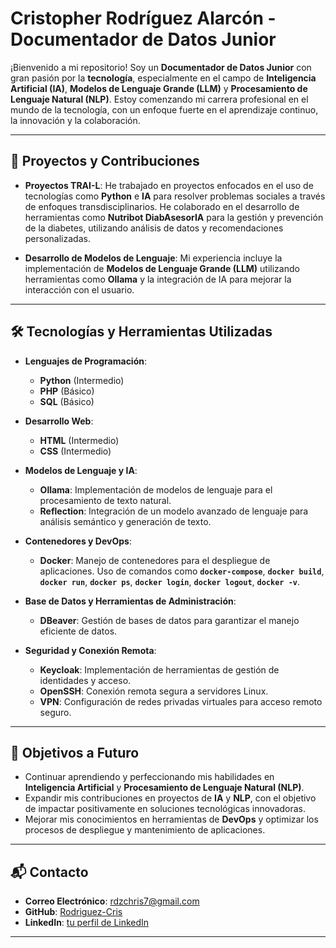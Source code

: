 # Cristopher Rodríguez Alarcón - Documentador de Datos Junior

¡Bienvenido a mi repositorio! Soy un **Documentador de Datos Junior** con gran pasión por la **tecnología**, especialmente en el campo de **Inteligencia Artificial (IA)**, **Modelos de Lenguaje Grande (LLM)** y **Procesamiento de Lenguaje Natural (NLP)**. Estoy comenzando mi carrera profesional en el mundo de la tecnología, con un enfoque fuerte en el aprendizaje continuo, la innovación y la colaboración.

---

## 🚀 Proyectos y Contribuciones

- **Proyectos TRAI-L**: He trabajado en proyectos enfocados en el uso de tecnologías como **Python** e **IA** para resolver problemas sociales a través de enfoques transdisciplinarios. He colaborado en el desarrollo de herramientas como **Nutribot DiabAsesorIA** para la gestión y prevención de la diabetes, utilizando análisis de datos y recomendaciones personalizadas.
  
- **Desarrollo de Modelos de Lenguaje**: Mi experiencia incluye la implementación de **Modelos de Lenguaje Grande (LLM)** utilizando herramientas como **Ollama** y la integración de IA para mejorar la interacción con el usuario.

---

## 🛠️ Tecnologías y Herramientas Utilizadas

- **Lenguajes de Programación**:  
  - **Python** (Intermedio)  
  - **PHP** (Básico)  
  - **SQL** (Básico)

- **Desarrollo Web**:  
  - **HTML** (Intermedio)  
  - **CSS** (Intermedio)

- **Modelos de Lenguaje y IA**:  
  - **Ollama**: Implementación de modelos de lenguaje para el procesamiento de texto natural.
  - **Reflection**: Integración de un modelo avanzado de lenguaje para análisis semántico y generación de texto.

- **Contenedores y DevOps**:  
  - **Docker**: Manejo de contenedores para el despliegue de aplicaciones. Uso de comandos como **`docker-compose`**, **`docker build`**, **`docker run`**, **`docker ps`**, **`docker login`**, **`docker logout`**, **`docker -v`**.

- **Base de Datos y Herramientas de Administración**:  
  - **DBeaver**: Gestión de bases de datos para garantizar el manejo eficiente de datos.

- **Seguridad y Conexión Remota**:  
  - **Keycloak**: Implementación de herramientas de gestión de identidades y acceso.  
  - **OpenSSH**: Conexión remota segura a servidores Linux.  
  - **VPN**: Configuración de redes privadas virtuales para acceso remoto seguro.

---

## 🎯 Objetivos a Futuro

- Continuar aprendiendo y perfeccionando mis habilidades en **Inteligencia Artificial** y **Procesamiento de Lenguaje Natural (NLP)**.
- Expandir mis contribuciones en proyectos de **IA** y **NLP**, con el objetivo de impactar positivamente en soluciones tecnológicas innovadoras.
- Mejorar mis conocimientos en herramientas de **DevOps** y optimizar los procesos de despliegue y mantenimiento de aplicaciones.

---

## 📬 Contacto

- **Correo Electrónico**: [rdzchris7@gmail.com](mailto:rdzchris7@gmail.com)
- **GitHub**: [Rodriguez-Cris](https://github.com/tuusuario)
- **LinkedIn**: [tu perfil de LinkedIn](https://linkedin.com/in/tuusuario)

---
